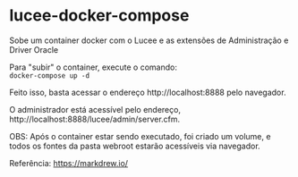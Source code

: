 # lucee-docker-compose
Sobe um container docker com o Lucee e as extensões de Administração e Driver Oracle

Para "subir" o container, execute o comando:  
`docker-compose up -d`

Feito isso, basta acessar o endereço http://localhost:8888 pelo navegador.

O administrador está acessível pelo endereço, http://localhost:8888/lucee/admin/server.cfm.

OBS: Após o container estar sendo executado, foi criado um volume, e todos os fontes da pasta webroot estarão acessíveis via navegador.

Referência: https://markdrew.io/